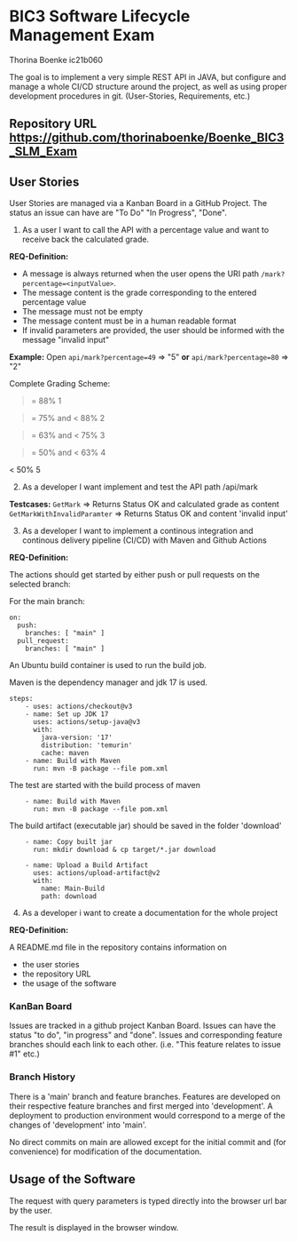 # BIC3 Software Lifecycle Management Exam 

Thorina Boenke ic21b060

The goal is to implement a very simple REST API in JAVA, but configure and manage a whole CI/CD structure around the project, as well as using proper development procedures in git. (User-Stories, Requirements, etc.)

## Repository URL https://github.com/thorinaboenke/Boenke_BIC3_SLM_Exam

## User Stories

User Stories are managed via a Kanban Board in a GitHub Project. The status an issue can have are "To Do" "In Progress", "Done".

1. As a user I want to call the API with a percentage value and want to receive back the calculated grade.

**REQ-Definition:**

- A message is always returned when the user opens the URI path `/mark?percentage=<inputValue>`.
- The message content is the grade corresponding to the entered percentage value
- The message must not be empty
- The message content must be in a human readable format
- If invalid parameters are provided, the user should be informed with the message "invalid input"

**Example:**
Open `api/mark?percentage=49` => "5" 
**or** `api/mark?percentage=80` => "2"

Complete Grading Scheme:

>= 88% 1 

>= 75% and < 88% 2 

>= 63% and < 75% 3 

>= 50% and < 63% 4 

< 50% 5

2. As a developer I want implement and test the API path /api/mark

**Testcases:**
`GetMark` => Returns Status OK and calculated grade as content
`GetMarkWithInvalidParamter` => Returns Status OK and content 'invalid input'

3. As a developer I want to implement a continous integration and continous delivery pipeline (CI/CD) with Maven and Github Actions
   
**REQ-Definition:**

The actions should get started by either push or pull requests on the selected branch:

For the main branch:
```
on:
  push:
    branches: [ "main" ]
  pull_request:
    branches: [ "main" ]
```
An Ubuntu build container is used  to run the build job.

Maven is the dependency manager and jdk 17 is used.

```
steps:
    - uses: actions/checkout@v3
    - name: Set up JDK 17
      uses: actions/setup-java@v3
      with:
        java-version: '17'
        distribution: 'temurin'
        cache: maven
    - name: Build with Maven
      run: mvn -B package --file pom.xml
```

The test are started with the build process of maven

```
    - name: Build with Maven
      run: mvn -B package --file pom.xml
```

The build artifact (executable jar) should be saved in the folder 'download'


```
    - name: Copy built jar
      run: mkdir download & cp target/*.jar download
    
    - name: Upload a Build Artifact
      uses: actions/upload-artifact@v2
      with:
        name: Main-Build
        path: download
```

4. As a developer i want to create a documentation for the whole project

**REQ-Definition:**

A README.md file in the repository contains information on 
- the user stories
- the repository URL
- the usage of the software

### KanBan Board
Issues are tracked in a github project Kanban Board. Issues can have the status "to do", "in progress" and "done". Issues and corresponding feature branches should each link to each other. (i.e. "This feature relates to issue #1" etc.)

### Branch History
There is a 'main' branch and feature branches. Features are developed on their respective feature branches and first merged into 'development'. A deployment to production environment would correspond to a merge of the changes of 'development' into 'main'.

No direct commits on main are allowed except for the initial commit and (for convenience) for modification of the documentation.

## Usage of the Software

The request with query parameters is typed directly into the browser url bar by the user.

The result is displayed in the browser window.
